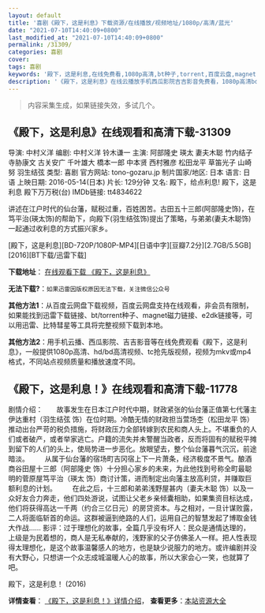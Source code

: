 ```yaml
---
layout: default
title: '喜剧《殿下，这是利息》下载资源/在线播放/视频地址/1080p/高清/蓝光'
date: "2021-07-10T14:40:09+0800"
last_modified_at: "2021-07-10T14:40:09+0800"
permalink: /31309/
categories: 喜剧
cover:
tags: 喜剧
keywords: '殿下，这是利息,在线免费看,1080p高清,bt种子,torrent,百度云盘,magnet,磁力链,迅雷下载资源'
description: '《殿下，这是利息》在线云播放手机西瓜影院吉吉影音免费看，1080p高清bd/hd未删减完整版和tc抢先枪版，mkv/mp4格式，附带bt/torrent种子、magnet/磁力链、百度云盘、网盘资源迅雷下载链接'
---
```


>内容采集生成，如果链接失效，多试几个。


## 《殿下，这是利息》在线观看和高清下载-31309

导演: 中村义洋 编剧: 中村义洋 铃木谦一 主演: 阿部隆史 瑛太 妻夫木聪 竹内结子 寺胁康文 古关安广 千叶雄大 橋本一郎 中本贤 西村雅彦 松田龙平 草笛光子 山崎努 羽生结弦 类型: 喜剧 官方网站: tono-gozaru.jp 制片国家/地区: 日本 语言: 日语 上映日期: 2016-05-14(日本) 片长: 129分钟 又名: 殿下，给点利息! 殿下，这是利息 殿下万万税(台) IMDb链接: tt4834622

讲述在江户时代的仙台藩，赋税过重，百姓困苦。古田五十三郎(阿部隆史饰)，在笃平治(瑛太饰)的帮助下，向殿下(羽生结弦饰)提出了策略，与弟弟(妻夫木聪饰)一起通过收利息的方式振兴家乡。


[殿下，这是利息][BD-720P/1080P-MP4][日语中字][豆瓣7.2分][2.7GB/5.5GB][2016][BT下载/迅雷下载]

**下载地址**： [在线观看下载 《殿下，这是利息》](https://www.btdx8.com/torrent/tono_risoku_de_gozaru_2016.html) 


**无法下载?**：`如果迅雷因版权原因无法下载，关注微信公众号 `

**其他方法1**：从百度云网盘下载视频，百度云网盘支持在线观看，非会员有限制，如果能找到迅雷下载链接、bt/torrent种子、magnet磁力链接、e2dk链接等，可以用迅雷、比特彗星等工具将完整视频下载到本地。

**其他方法2**：用手机云播、西瓜影院、吉吉影音等在线免费观看《殿下，这是利息》，一般提供1080p高清、hd/bd高清视频、tc抢先版视频，视频为mkv或mp4格式，不同站点视频质量和播放速度不同。


## 《殿下，这是利息！》在线观看和高清下载-11778

剧情介绍：　　故事发生在日本江户时代中期，财政紧张的仙台藩正值第七代藩主伊达重村（羽生结弦 饰）在位时期。冷酷无情的财政担当萱场杢（松田龙平 饰）推动出台严苛的税负措施，将财政压力全部转嫁到农民和商人头上。不堪重负的人们或者破产，或者举家逃亡。户籍的流失并未警醒当政者，反而将固有的赋税平摊到留下的人们的头上，使局势进一步恶化。放眼望去，整个仙台藩暮气沉沉，前途暗淡。 　　从属于仙台藩的宿场町吉冈宿上下一片萧条，经济极度不景气。酿酒商谷田屋十三郎（阿部隆史 饰）十分担心家乡的未来，为此他找到号称全町最聪明的菅原屋笃平治（瑛太 饰）商讨计策，进而制定出向藩主放高利贷，并赚取巨额利息的计划。 　　在此之后，十三郎和弟弟浅野屋甚内（妻夫木聪 饰）以及一众好友合力奔走，他们四处游说，试图让父老乡亲倾囊相助，如果集资目标达成，他们将获得高达一千两（约合三亿日元）的房贷资本。与之相对，一旦计谋败露，二人将面临斩首的命运。这群被逼到绝路的人们，运用自己的智慧发起了博取金钱大作战…… 影评：过于理想化的故事，全篇几乎没有坏人：民众是通情达理的，上级是为民着想的，商人是无私奉献的，浅野家的父子仿佛圣人一样。把人性表现得太理想化，是这个故事温馨感人的地方，也是缺少说服力的地方。或许编剧并没有大野心，只想讲一个众志成城温暖人心的故事，所以大家会心一笑，也就算了吧。


殿下，这是利息！ (2016)

**详情查看**： [《殿下，这是利息！》详情介绍](/movie/11778/)， **查看更多**：[本站资源大全](/movie/t/all/)

